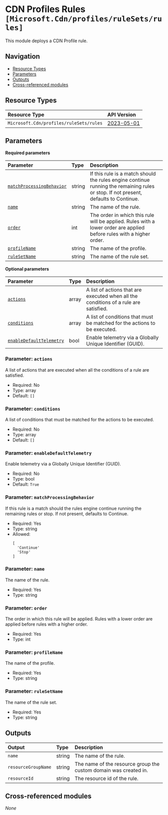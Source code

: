 # CDN Profiles Rules `[Microsoft.Cdn/profiles/ruleSets/rules]`

This module deploys a CDN Profile rule.

## Navigation

- [Resource Types](#Resource-Types)
- [Parameters](#Parameters)
- [Outputs](#Outputs)
- [Cross-referenced modules](#Cross-referenced-modules)

## Resource Types

| Resource Type | API Version |
| :-- | :-- |
| `Microsoft.Cdn/profiles/ruleSets/rules` | [2023-05-01](https://learn.microsoft.com/en-us/azure/templates/Microsoft.Cdn/profiles/ruleSets/rules) |

## Parameters

**Required parameters**

| Parameter | Type | Description |
| :-- | :-- | :-- |
| [`matchProcessingBehavior`](#parameter-matchprocessingbehavior) | string | If this rule is a match should the rules engine continue running the remaining rules or stop. If not present, defaults to Continue. |
| [`name`](#parameter-name) | string | The name of the rule. |
| [`order`](#parameter-order) | int | The order in which this rule will be applied. Rules with a lower order are applied before rules with a higher order. |
| [`profileName`](#parameter-profilename) | string | The name of the profile. |
| [`ruleSetName`](#parameter-rulesetname) | string | The name of the rule set. |

**Optional parameters**

| Parameter | Type | Description |
| :-- | :-- | :-- |
| [`actions`](#parameter-actions) | array | A list of actions that are executed when all the conditions of a rule are satisfied. |
| [`conditions`](#parameter-conditions) | array | A list of conditions that must be matched for the actions to be executed. |
| [`enableDefaultTelemetry`](#parameter-enabledefaulttelemetry) | bool | Enable telemetry via a Globally Unique Identifier (GUID). |

### Parameter: `actions`

A list of actions that are executed when all the conditions of a rule are satisfied.
- Required: No
- Type: array
- Default: `[]`

### Parameter: `conditions`

A list of conditions that must be matched for the actions to be executed.
- Required: No
- Type: array
- Default: `[]`

### Parameter: `enableDefaultTelemetry`

Enable telemetry via a Globally Unique Identifier (GUID).
- Required: No
- Type: bool
- Default: `True`

### Parameter: `matchProcessingBehavior`

If this rule is a match should the rules engine continue running the remaining rules or stop. If not present, defaults to Continue.
- Required: Yes
- Type: string
- Allowed:
  ```Bicep
  [
    'Continue'
    'Stop'
  ]
  ```

### Parameter: `name`

The name of the rule.
- Required: Yes
- Type: string

### Parameter: `order`

The order in which this rule will be applied. Rules with a lower order are applied before rules with a higher order.
- Required: Yes
- Type: int

### Parameter: `profileName`

The name of the profile.
- Required: Yes
- Type: string

### Parameter: `ruleSetName`

The name of the rule set.
- Required: Yes
- Type: string


## Outputs

| Output | Type | Description |
| :-- | :-- | :-- |
| `name` | string | The name of the rule. |
| `resourceGroupName` | string | The name of the resource group the custom domain was created in. |
| `resourceId` | string | The resource id of the rule. |

## Cross-referenced modules

_None_
